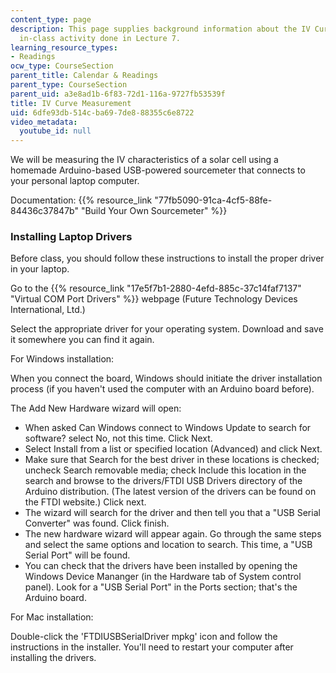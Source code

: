 ```yaml
---
content_type: page
description: This page supplies background information about the IV Curve measurement
  in-class activity done in Lecture 7.
learning_resource_types:
- Readings
ocw_type: CourseSection
parent_title: Calendar & Readings
parent_type: CourseSection
parent_uid: a3e8ad1b-6f83-72d1-116a-9727fb53539f
title: IV Curve Measurement
uid: 6dfe93db-514c-ba69-7de8-88355c6e8722
video_metadata:
  youtube_id: null
---
```


We will be measuring the IV characteristics of a solar cell using a homemade Arduino-based USB-powered sourcemeter that connects to your personal laptop computer.

Documentation: {{% resource_link "77fb5090-91ca-4cf5-88fe-84436c37847b" "Build Your Own Sourcemeter" %}}

### Installing Laptop Drivers

Before class, you should follow these instructions to install the proper driver in your laptop.

Go to the {{% resource_link "17e5f7b1-2880-4efd-885c-37c14faf7137" "Virtual COM Port Drivers" %}} webpage (Future Technology Devices International, Ltd.)

Select the appropriate driver for your operating system. Download and save it somewhere you can find it again.

For Windows installation:

When you connect the board, Windows should initiate the driver installation process (if you haven't used the computer with an Arduino board before).

The Add New Hardware wizard will open:

*   When asked Can Windows connect to Windows Update to search for software? select No, not this time. Click Next.
*   Select Install from a list or specified location (Advanced) and click Next.
*   Make sure that Search for the best driver in these locations is checked; uncheck Search removable media; check Include this location in the search and browse to the drivers/FTDI USB Drivers directory of the Arduino distribution. (The latest version of the drivers can be found on the FTDI website.) Click next.
*   The wizard will search for the driver and then tell you that a "USB Serial Converter" was found. Click finish.
*   The new hardware wizard will appear again. Go through the same steps and select the same options and location to search. This time, a "USB Serial Port" will be found.
*   You can check that the drivers have been installed by opening the Windows Device Mananger (in the Hardware tab of System control panel). Look for a "USB Serial Port" in the Ports section; that's the Arduino board.

For Mac installation:

Double-click the 'FTDIUSBSerialDriver mpkg' icon and follow the instructions in the installer. You'll need to restart your computer after installing the drivers.